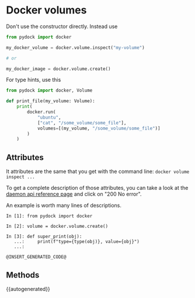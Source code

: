 # Docker volumes

Don't use the constructor directly. Instead use 
```python
from pydock import docker

my_docker_volume = docker.volume.inspect("my-volume")

# or

my_docker_image = docker.volume.create()
```
For type hints, use this

```python
from pydock import docker, Volume

def print_file(my_volume: Volume):
    print(
        docker.run(
            "ubuntu", 
            ["cat", "/some_volume/some_file"],
            volumes=[(my_volume, "/some_volume/some_file")]
        )
    )
```


## Attributes

It attributes are the same that you get with the command line:
`docker volume inspect ...`

To get a complete description of those attributes, you 
can take a look at 
the [daemon api reference page](https://docs.docker.com/engine/api/v1.40/#operation/VolumeInspect) 
and click on "200 No error".

An example is worth many lines of descriptions.

```
In [1]: from pydock import docker

In [2]: volume = docker.volume.create()

In [3]: def super_print(obj):
   ...:     print(f"type={type(obj)}, value={obj}")
   ...:

@INSERT_GENERATED_CODE@
```

## Methods

{{autogenerated}}

